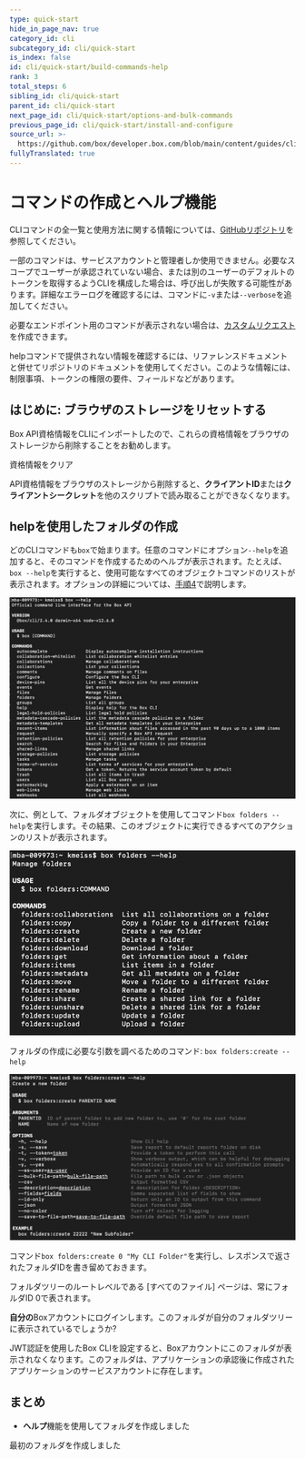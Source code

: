 ```yaml
---
type: quick-start
hide_in_page_nav: true
category_id: cli
subcategory_id: cli/quick-start
is_index: false
id: cli/quick-start/build-commands-help
rank: 3
total_steps: 6
sibling_id: cli/quick-start
parent_id: cli/quick-start
next_page_id: cli/quick-start/options-and-bulk-commands
previous_page_id: cli/quick-start/install-and-configure
source_url: >-
  https://github.com/box/developer.box.com/blob/main/content/guides/cli/quick-start/3-build-commands-help.md
fullyTranslated: true
---
```

# コマンドの作成とヘルプ機能

CLIコマンドの全一覧と使用方法に関する情報については、[GitHubリポジトリ][github]を参照してください。

<Message type="warning">

一部のコマンドは、サービスアカウントと管理者しか使用できません。必要なスコープでユーザーが承認されていない場合、または別のユーザーのデフォルトのトークンを取得するようCLIを構成した場合は、呼び出しが失敗する可能性があります。詳細なエラーログを確認するには、コマンドに`-v`または`--verbose`を追加してください。

</Message>

必要なエンドポイント用のコマンドが表示されない場合は、[カスタムリクエスト][custom]を作成できます。

<Message type="tip">

helpコマンドで提供されない情報を確認するには、リファレンスドキュメントと併せてリポジトリのドキュメントを使用してください。このような情報には、制限事項、トークンの権限の要件、フィールドなどがあります。

</Message>

<YouTube id="66wlIyS07Aw">

</YouTube>

## はじめに: ブラウザのストレージをリセットする

Box API資格情報をCLIにインポートしたので、これらの資格情報をブラウザのストレージから削除することをお勧めします。

<ResetButton id="cli,credentials,observable_events">

資格情報をクリア

</ResetButton>

<Message warning>

API資格情報をブラウザのストレージから削除すると、**クライアントID**または**クライアントシークレット**を他のスクリプトで読み取ることができなくなります。

</Message>

## helpを使用したフォルダの作成

<!--alex ignore executing-->

どのCLIコマンドも`box`で始まります。任意のコマンドにオプション`--help`を追加すると、そのコマンドを作成するためのヘルプが表示されます。たとえば、`box --help`を実行すると、使用可能なすべてのオブジェクトコマンドのリストが表示されます。オプションの詳細については、[手順4][four]で説明します。

<ImageFrame center>

![ヘルプ](../images/help.png)

</ImageFrame>

<!--alex ignore execute-->

次に、例として、フォルダオブジェクトを使用してコマンド`box folders --help`を実行します。その結果、このオブジェクトに実行できるすべてのアクションのリストが表示されます。

<ImageFrame center>

![ヘルプ](../images/folders-help.png)

</ImageFrame>

<!-- markdownlint-disable line-length -->

フォルダの作成に必要な引数を調べるためのコマンド: `box folders:create --help`

<!-- markdownlint-enable line-length -->

<ImageFrame center>

![ヘルプ](../images/folders-create-help.png)

</ImageFrame>

<!--alex ignore execute-->

コマンド`box folders:create 0 "My CLI Folder"`を実行し、レスポンスで返されたフォルダIDを書き留めておきます。

<Message type="tip">

フォルダツリーのルートレベルである \[すべてのファイル] ページは、常にフォルダID 0で表されます。

</Message>

**自分の**Boxアカウントにログインします。このフォルダが自分のフォルダツリーに表示されているでしょうか?

<Message type="warning">

JWT認証を使用したBox CLIを設定すると、Boxアカウントにこのフォルダが表示されなくなります。このフォルダは、アプリケーションの承認後に作成されたアプリケーションのサービスアカウントに存在します。

</Message>

## まとめ

* **ヘルプ**機能を使用してフォルダを作成しました

<Next>

最初のフォルダを作成しました

</Next>

[github]: https://github.com/box/boxcli#command-topics-1

[custom]: https://github.com/box/boxcli/blob/master/docs/request.md

[sa]: g://getting-started/user-types/service-account

[four]: g://cli/quick-start/options-and-bulk-commands/#options
